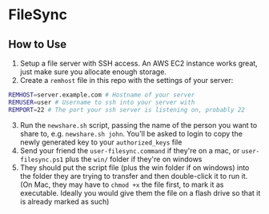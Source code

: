 FileSync
========



How to Use
----------

1. Setup a file server with SSH access. An AWS EC2 instance works great,
just make sure you allocate enough storage.
2. Create a `remhost` file in this repo with the settings of your server:
``` sh
REMHOST=server.example.com # Hostname of your server
REMUSER=user # Username to ssh into your server with
REMPORT=22 # The port your ssh server is listening on, probably 22
```
3. Run the `newshare.sh` script, passing the name of the person you want to
share to, e.g. `newshare.sh john`. You'll be asked to login to copy the newly
generated key to your `authorized_keys` file
4. Send your friend the `user-filesync.command` if they're on a mac,
or `user-filesync.ps1` plus the `win/` folder if they're on windows
5. They should put the script file (plus the win folder if on windows) into
the folder they are trying to transfer and then double-click it to run it.
(On Mac, they may have to `chmod +x` the file first, to mark it as executable.
Ideally you would give them the file on a flash drive so that it is already
marked as such)
